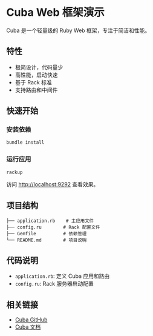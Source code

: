 # Cuba Web 框架演示

Cuba 是一个轻量级的 Ruby Web 框架，专注于简洁和性能。

## 特性

- 极简设计，代码量少
- 高性能，启动快速
- 基于 Rack 标准
- 支持路由和中间件

## 快速开始

### 安装依赖
```bash
bundle install
```

### 运行应用
```bash
rackup
```

访问 [http://localhost:9292](http://localhost:9292) 查看效果。

## 项目结构

```
├── application.rb    # 主应用文件
├── config.ru        # Rack 配置文件
├── Gemfile          # 依赖管理
└── README.md        # 项目说明
```

## 代码说明

- `application.rb`: 定义 Cuba 应用和路由
- `config.ru`: Rack 服务器启动配置

## 相关链接

- [Cuba GitHub](https://github.com/soveran/cuba)
- [Cuba 文档](https://cuba.is/)
